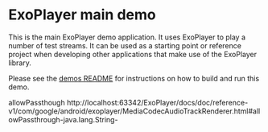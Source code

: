 # ExoPlayer main demo #

This is the main ExoPlayer demo application. It uses ExoPlayer to play a number
of test streams. It can be used as a starting point or reference project when
developing other applications that make use of the ExoPlayer library.

Please see the [demos README](../README.md) for instructions on how to build and
run this demo.


allowPassthough
http://localhost:63342/ExoPlayer/docs/doc/reference-v1/com/google/android/exoplayer/MediaCodecAudioTrackRenderer.html#allowPassthrough-java.lang.String-